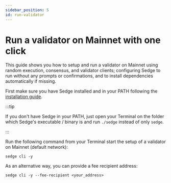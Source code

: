 ```yaml
---
sidebar_position: 5
id: run-validator
---
```


# Run a validator on Mainnet with one click

This guide shows you how to setup and run a validator on Mainnet using random execution, consensus, and validator clients; configuring Sedge to run without any prompts or confirmations, and to install dependencies automatically if missing.

First make sure you have Sedge installed and in your PATH following the [installation guide](quickstart/install-guide.mdx).

:::tip

If you don't have Sedge in your PATH, just open your Terminal on the folder which Sedge's executable / binary is and run `./sedge` instead of only `sedge`.

:::

Run the following command from your Terminal start the setup of a validator on Mainnet (default network):

```
sedge cli -y
```

As an alternative way, you can provide a fee recipient address:

```
sedge cli -y --fee-recipient <your_address>
```